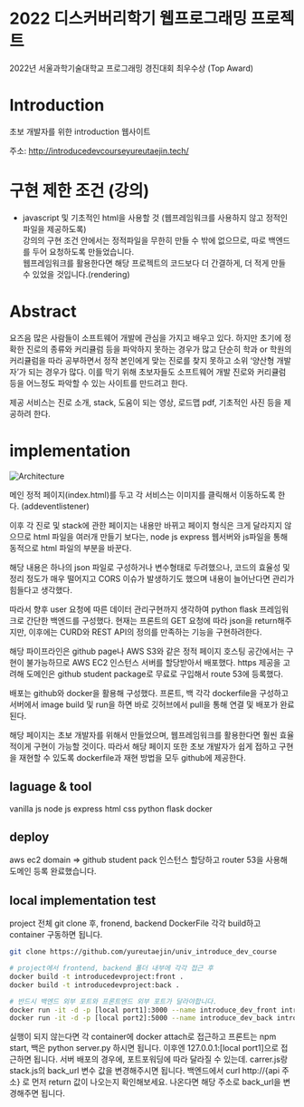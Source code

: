 # 2022 디스커버리학기 웹프로그래밍 프로젝트  
2022년 서울과학기술대학교 프로그래밍 경진대회 최우수상 (Top Award)

# Introduction
초보 개발자를 위한 introduction 웹사이트

주소: http://introducedevcourseyureutaejin.tech/  

# 구현 제한 조건 (강의)  
- javascript 및 기초적인 html을 사용할 것 (웹프레임워크를 사용하지 않고 정적인 파일을 제공하도록)  
강의의 구현 조건 안에서는 정적파일을 무한히 만들 수 밖에 없으므로, 따로 백엔드를 두어 요청하도록 만들었습니다.  
웹프레임워크를 활용한다면 해당 프로젝트의 코드보다 더 간결하게, 더 적게 만들 수 있었을 것입니다.(rendering)

# Abstract
요즈음 많은 사람들이 소프트웨어 개발에 관심을 가지고 배우고 있다. 하지만 초기에 정확한 진로의 종류와 커리큘럼 등을 파악하지 못하는 경우가 많고 단순히 학과 or 학원의 커리큘럼을 따라 공부하면서 정작 본인에게 맞는 진로를 찾지 못하고 소위 ‘양산형 개발자’가 되는 경우가 많다. 이를 막기 위해 초보자들도 소프트웨어 개발 진로와 커리큘럼 등을 어느정도 파악할 수 있는 사이트를 만드려고 한다.

제공 서비스는 진로 소개, stack, 도움이 되는 영상, 로드맵 pdf, 기초적인 사진 등을 제공하려 한다.

# implementation
![Architecture](https://user-images.githubusercontent.com/85734054/186342042-266b75b4-fc67-4372-8b5a-f6e81cd02384.PNG)

메인 정적 페이지(index.html)를 두고 각 서비스는 이미지를 클릭해서 이동하도록 한다. (addeventlistener)

이후 각 진로 및 stack에 관한 페이지는 내용만 바뀌고 페이지 형식은 크게 달라지지 않으므로 html 파일을 여러개 만들기 보다는, node js express 웹서버와 js파일을 통해 동적으로 html 파일의 부분을 바꾼다.

해당 내용은 하나의 json 파일로 구성하거나 변수형태로 두려했으나, 코드의 효율성 및 정리 정도가 매우 떨어지고 CORS 이슈가 발생하기도 했으며 내용이 늘어난다면 관리가 힘들다고 생각했다.

따라서 향후 user 요청에 따른 데이터 관리구현까지 생각하여 python flask 프레임워크로 간단한 백엔드를 구성했다. 현재는 프론트의 GET 요청에 따라 json을 return해주지만, 이후에는 CURD와 REST API의 정의를 만족하는 기능을 구현하려한다.

해당 파이프라인은 github page나 AWS S3와 같은 정적 페이지 호스팅 공간에서는 구현이 불가능하므로 AWS EC2 인스턴스 서버를  할당받아서 배포했다. https 제공을 고려해 도메인은 github student package로 무료로 구입해서 route 53에 등록했다.

배포는 github와 docker을 활용해 구성했다. 프론트, 백 각각 dockerfile을 구성하고 서버에서 image build 및 run을 하면 바로 깃허브에서 pull을 통해 연결 및 배포가 완료된다.

해당 페이지는 초보 개발자를 위해서 만들었으며, 웹프레임워크를 활용한다면 훨씬 효율적이게 구현이 가능할 것이다. 따라서 해당 페이지 또한 초보 개발자가 쉽게 접하고 구현을 재현할 수 있도록 dockerfile과 재현 방법을 모두 github에 제공한다.


## laguage & tool
vanilla js
node js express
html
css
python
flask
docker

## deploy
aws ec2
domain => github student pack
인스턴스 할당하고 router 53을 사용해 도메인 등록 완료했습니다.

## local implementation test
project 전체 git clone 후, fronend, backend DockerFile 각각 build하고 container 구동하면 됩니다.

```sh
git clone https://github.com/yureutaejin/univ_introduce_dev_course

# project에서 frontend, backend 폴더 내부에 각각 접근 후
docker build -t introducedevproject:front .
docker build -t introducedevproject:back .

# 반드시 백엔드 외부 포트와 프론트엔드 외부 포트가 달라야합니다.
docker run -it -d -p [local port1]:3000 --name introduce_dev_front introducedevproject:front
docker run -it -d -p [local port2]:5000 --name introduce_dev_back introducedevproject:back
```

실행이 되지 않는다면 각 container에 docker attach로 접근하고 프론트는 npm start, 백은 python server.py 하시면 됩니다.
이후엔 127.0.0.1:[local port1]으로 접근하면 됩니다.
서버 배포의 경우에, 포트포워딩에 따라 달라질 수 있는데. carrer.js랑 stack.js의 back_url 변수 값을 변경해주시면 됩니다. 백엔드에서 curl http://{api 주소} 로 먼저 return 값이 나오는지 확인해보세요. 나온다면 해당 주소로 back_url을 변경해주면 됩니다.

